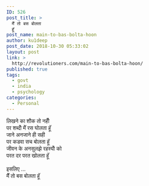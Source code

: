 ```yaml
---
ID: 526
post_title: >
  मैॅ तो बस बोलता
  हूॅ
post_name: main-to-bas-bolta-hoon
author: ku1deep
post_date: 2018-10-30 05:33:02
layout: post
link: >
  http://revolutioners.com/main-to-bas-bolta-hoon/
published: true
tags:
  - govt
  - india
  - psychology
categories:
  - Personal
---
```

<!-- wp:paragraph -->
<p>लिखने का शौक तो नहीॅ<br>पर शब्दोॅ मेॅ रस घोलता हूॅ<br>जाने अनजाने ही सही<br>पर कडवा सच बोलता हूॅ<br>जीवन के अनसुलझे रहस्योॅ को<br>परत दर परत खोलता हूॅ<br><br>इसलिए ...<br>मैॅ तो बस बोलता हूॅ<br></p>
<!-- /wp:paragraph -->